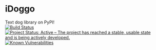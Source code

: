 # iDoggo
Text dog library on PyPI!  
[![Build Status](https://travis-ci.com/RDIL/iDoggo.svg?branch=master)](https://travis-ci.com/RDIL/iDoggo) [![Project Status: Active – The project has reached a stable, usable state and is being actively developed.](https://www.repostatus.org/badges/latest/active.svg)](https://www.repostatus.org/#active) [![Known Vulnerabilities](https://snyk.io/test/github/RDIL/iDoggo/badge.svg?targetFile=requirements.txt)](https://snyk.io/test/github/RDIL/iDoggo?targetFile=requirements.txt)  
